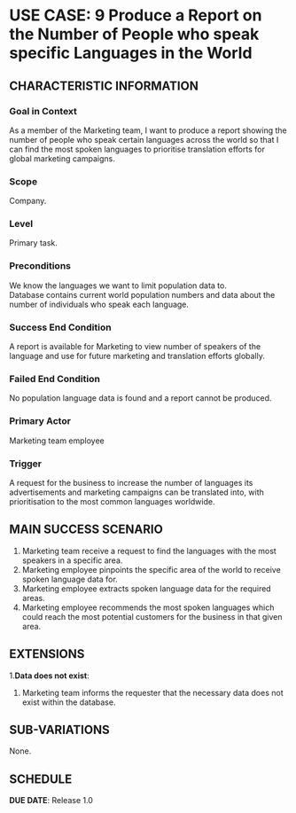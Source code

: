 # USE CASE: 9 Produce a Report on the Number of People who speak specific Languages in the World

## CHARACTERISTIC INFORMATION

### Goal in Context

As a member of the Marketing team, I want to produce a report showing the number of people who speak certain languages across the world so that I can find the most spoken languages to prioritise translation efforts for global marketing campaigns.

### Scope

Company.

### Level

Primary task.

### Preconditions

We know the languages we want to limit population data to.  
Database contains current world population numbers and data about the number of individuals who speak each language.

### Success End Condition

A report is available for Marketing to view number of speakers of the language and use for future marketing and translation efforts globally.

### Failed End Condition

No population language data is found and a report cannot be produced.

### Primary Actor

Marketing team employee

### Trigger

A request for the business to increase the number of languages its advertisements and marketing campaigns can be translated into, with prioritisation to the most common languages worldwide.

## MAIN SUCCESS SCENARIO

1. Marketing team receive a request to find the languages with the most speakers in a specific area.
2. Marketing employee pinpoints the specific area of the world to receive spoken language data for.
3. Marketing employee extracts spoken language data for the required areas.
4. Marketing employee recommends the most spoken languages which could reach the most potential customers for the business in that given area.

## EXTENSIONS

1.**Data does not exist**:
1. Marketing team informs the requester that the necessary data does not exist within the database.

## SUB-VARIATIONS

None.

## SCHEDULE

**DUE DATE**: Release 1.0